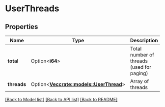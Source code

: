 # UserThreads

## Properties

Name | Type | Description | Notes
------------ | ------------- | ------------- | -------------
**total** | Option<**i64**> | Total number of threads (used for paging) | [optional]
**threads** | Option<[**Vec<crate::models::UserThread>**](UserThread.md)> | Array of threads | [optional]

[[Back to Model list]](../README.md#documentation-for-models) [[Back to API list]](../README.md#documentation-for-api-endpoints) [[Back to README]](../README.md)


